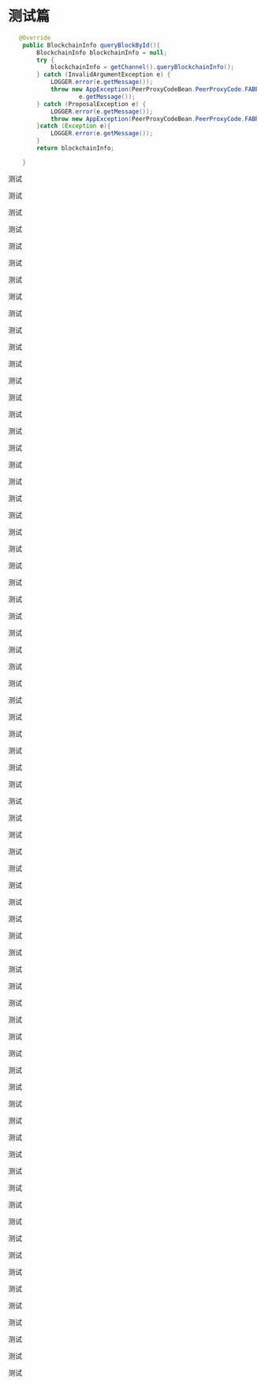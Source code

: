 # 测试篇


```java
   @Override
    public BlockchainInfo queryBlockById(){
        BlockchainInfo blockchainInfo = null;
        try {
            blockchainInfo = getChannel().queryBlockchainInfo();
        } catch (InvalidArgumentException e) {
            LOGGER.error(e.getMessage());
            throw new AppException(PeerProxyCodeBean.PeerProxyCode.FABRIC_INVALIDARGUMENT_EXCEPTION.code,
                    e.getMessage());
        } catch (ProposalException e) {
            LOGGER.error(e.getMessage());
            throw new AppException(PeerProxyCodeBean.PeerProxyCode.FABRIC_PROPOSAL_EXCEPTION.code, e.getMessage());
        }catch (Exception e){
            LOGGER.error(e.getMessage());
        }
        return blockchainInfo;

    }
```
测试

测试

测试

测试

测试

测试

测试

测试

测试

测试

测试

测试

测试

测试

测试

测试

测试

测试

测试

测试

测试

测试

测试

测试

测试

测试

测试

测试

测试

测试

测试

测试

测试

测试

测试

测试

测试

测试

测试

测试

测试

测试

测试

测试

测试

测试

测试

测试

测试

测试

测试

测试

测试

测试

测试

测试

测试

测试

测试

测试

测试

测试

测试

测试

测试

测试

测试

测试

测试

测试

测试

测试